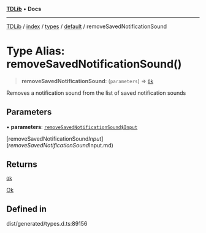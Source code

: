 [**TDLib**](../../../../../../README.md) • **Docs**

***

[TDLib](../../../../../../modules.md) / [index](../../../../../README.md) / [types](../../../README.md) / [default](../README.md) / removeSavedNotificationSound

# Type Alias: removeSavedNotificationSound()

> **removeSavedNotificationSound**: (`parameters`) => [`Ok`](Ok-1.md)

Removes a notification sound from the list of saved notification sounds

## Parameters

• **parameters**: [`removeSavedNotificationSound$Input`](removeSavedNotificationSound$Input.md)

[removeSavedNotificationSound$Input](removeSavedNotificationSound$Input.md)

## Returns

[`Ok`](Ok-1.md)

[Ok](Ok-1.md)

## Defined in

dist/generated/types.d.ts:89156
